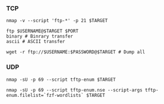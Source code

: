 ### TCP

```shell
nmap -v --script 'ftp-*' -p 21 $TARGET
```

```shell
ftp $USERNAME@$TARGET $PORT
binary # Binrary transfer
ascii # ASCII transfer
```

```shell
wget -r ftp://$USERNAME:$PASSWORD@$TARGET # Dump all
```

### UDP

```shell
nmap -sU -p 69 --script tftp-enum $TARGET
```

```shell
nmap -sU -p 69 --script tftp-enum.nse --script-args tftp-enum.filelist=`fzf-wordlists` $TARGET
```